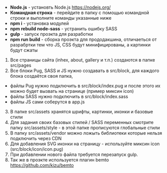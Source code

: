 * **Node.js** - установть Node.js https://nodejs.org/
* **Командная строка** - перейдите в папку с помощью командной строки и выполните команды указанные ниже
* **npm i** - установка модулей
* **npm rebuild node-sass** - устранить ошибку SASS
* **gulp** - запуск проэкта для разработки
* **npm run build** - сборка проэкта для прододакшина, отличаеться от разрабртки тем что JS, CSS будут минифицированы, а картинки будут сжаты

1. Все страницы сайта (inhex, about, gallery и т.п.) создаются в папке src/pages
2. Все блоки Pug, SASS и JS нужно создавать в src/block, для каждого блока создаётся своя папка, 
* файлы Pug нужно подключить в src/block/index.pug и после этого их можно будет вызвать на странице (пример миксин icon)
* файлы SASS нужно подключить в src/block/index.sass
* файлы JS сами соберутся в app.js
3. В папке src/assets хранятся шрифты, картинки, иконки и базовые стили
4. Для задания своих базовых стилей / SASS переменных смотрите папку src/assets/style - в этой папке прописуются глобальные стили
5. В папку src/assets/vendor можно ложыть библиотеки которые нельзя подключить через CDN
6. Для добавления SVG иконки на страницу - используйте миксин icon (src/block/icon/icon.pug)
7. При добавлении нового файла требуется перезапуск gulp.
8. Так же в проэкте используется плагин bemto https://github.com/kizu/bemto